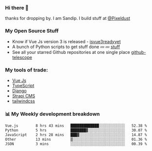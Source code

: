 ### Hi there 👋

thanks for dropping by.
I am Sandip. I build stuff at [@Pixeldust](github.com/pixeldust-in/)

###  **My Open Source Stuff**

 - Know if Vue Js version 3 is released -  [isvue3readyyet](https://github.com/sandiprb/isvue3readyyet)
 - A bunch of Python scripts to get stuff done 💤 💤 [stuff](https://github.com/sandiprb/stuff)
 - See all your starred Github repositories at one single place [github-telescope](https://github.com/sandiprb/github-telescope)



###  **My tools of trade:**
 - [Vue Js](https://github.com/vuejs/vue/)
 - [TypeScript](https://github.com/microsoft/TypeScript)
 - [Django](github.com/django/django)
 - [Strapi CMS](github.com/strapi/strapi)
 - [tailwindcss](https://github.com/tailwindlabs/tailwindcss)


###  📊 **My Weekly development breakdown**
<!--START_SECTION:waka-->

```txt
Vue.js        8 hrs 43 mins   █████████████░░░░░░░░░░░░   52.38 %
Python        5 hrs           ███████▓░░░░░░░░░░░░░░░░░   30.07 %
JavaScript    2 hrs 28 mins   ███▓░░░░░░░░░░░░░░░░░░░░░   14.87 %
Other         13 mins         ▒░░░░░░░░░░░░░░░░░░░░░░░░   01.36 %
JSON          3 mins          ░░░░░░░░░░░░░░░░░░░░░░░░░   00.39 %
```

<!--END_SECTION:waka-->
